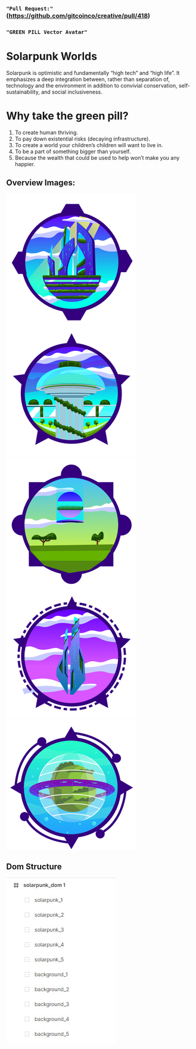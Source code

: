 ### ```"Pull Request:"``` (https://github.com/gitcoinco/creative/pull/418) <br>


### ```"GREEN PILL Vector Avatar"``` <br>

# Solarpunk Worlds
Solarpunk is optimistic and fundamentally “high tech” and “high life”.
It emphasizes a deep integration between, rather than separation of, technology and the environment in addition to convivial conservation, self-sustainability, and social inclusiveness.


# Why take the green pill?
1. To create human thriving.
2. To pay down existential risks (decaying infrastructure).
3. To create a world your children’s children will want to live in.
4. To be a part of something bigger than yourself.
5. Because the wealth that could be used to help won’t make you any happier.



## Overview Images:
![1](https://github.com/Developer-piyush/solarpunk/blob/main/overview%20images/1.png)
![1](https://github.com/Developer-piyush/solarpunk/blob/main/overview%20images/2.png)
![1](https://github.com/Developer-piyush/solarpunk/blob/main/overview%20images/3.png)
![1](https://github.com/Developer-piyush/solarpunk/blob/main/overview%20images/4.png)
![1](https://github.com/Developer-piyush/solarpunk/blob/main/overview%20images/5.png)

## Dom Structure
![1](https://github.com/Developer-piyush/solarpunk/blob/main/overview%20images/dom%20structure.jpg)




